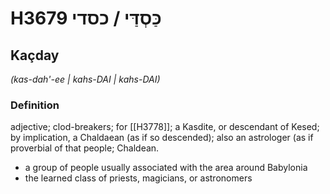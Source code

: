 # H3679 כַּסְדַּי / כסדי

## Kaçday

_(kas-dah'-ee | kahs-DAI | kahs-DAI)_

### Definition

adjective; clod-breakers; for [[H3778]]; a Kasdite, or descendant of Kesed; by implication, a Chaldaean (as if so descended); also an astrologer (as if proverbial of that people; Chaldean.

- a group of people usually associated with the area around Babylonia
- the learned class of priests, magicians, or astronomers
